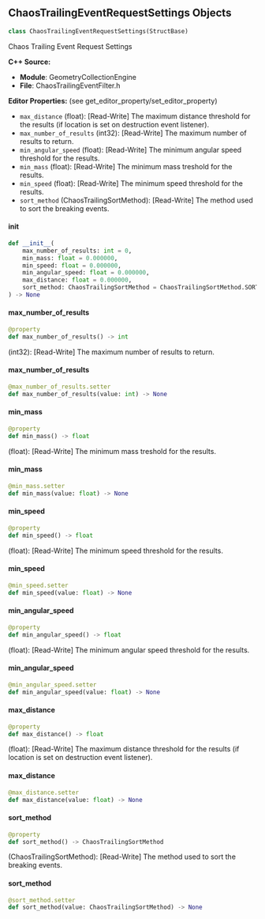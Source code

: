 ## ChaosTrailingEventRequestSettings Objects

```python
class ChaosTrailingEventRequestSettings(StructBase)
```

Chaos Trailing Event Request Settings

**C++ Source:**

- **Module**: GeometryCollectionEngine
- **File**: ChaosTrailingEventFilter.h

**Editor Properties:** (see get_editor_property/set_editor_property)

- ``max_distance`` (float):  [Read-Write] The maximum distance threshold for the results (if location is set on destruction event listener).
- ``max_number_of_results`` (int32):  [Read-Write] The maximum number of results to return.
- ``min_angular_speed`` (float):  [Read-Write] The minimum angular speed threshold for the results.
- ``min_mass`` (float):  [Read-Write] The minimum mass treshold for the results.
- ``min_speed`` (float):  [Read-Write] The minimum speed threshold for the results.
- ``sort_method`` (ChaosTrailingSortMethod):  [Read-Write] The method used to sort the breaking events.

<a id="unreal.ChaosTrailingEventRequestSettings.__init__"></a>

#### __init__

```python
def __init__(
    max_number_of_results: int = 0,
    min_mass: float = 0.000000,
    min_speed: float = 0.000000,
    min_angular_speed: float = 0.000000,
    max_distance: float = 0.000000,
    sort_method: ChaosTrailingSortMethod = ChaosTrailingSortMethod.SORT_NONE
) -> None
```

<a id="unreal.ChaosTrailingEventRequestSettings.max_number_of_results"></a>

#### max_number_of_results

```python
@property
def max_number_of_results() -> int
```

(int32):  [Read-Write] The maximum number of results to return.

<a id="unreal.ChaosTrailingEventRequestSettings.max_number_of_results"></a>

#### max_number_of_results

```python
@max_number_of_results.setter
def max_number_of_results(value: int) -> None
```

<a id="unreal.ChaosTrailingEventRequestSettings.min_mass"></a>

#### min_mass

```python
@property
def min_mass() -> float
```

(float):  [Read-Write] The minimum mass treshold for the results.

<a id="unreal.ChaosTrailingEventRequestSettings.min_mass"></a>

#### min_mass

```python
@min_mass.setter
def min_mass(value: float) -> None
```

<a id="unreal.ChaosTrailingEventRequestSettings.min_speed"></a>

#### min_speed

```python
@property
def min_speed() -> float
```

(float):  [Read-Write] The minimum speed threshold for the results.

<a id="unreal.ChaosTrailingEventRequestSettings.min_speed"></a>

#### min_speed

```python
@min_speed.setter
def min_speed(value: float) -> None
```

<a id="unreal.ChaosTrailingEventRequestSettings.min_angular_speed"></a>

#### min_angular_speed

```python
@property
def min_angular_speed() -> float
```

(float):  [Read-Write] The minimum angular speed threshold for the results.

<a id="unreal.ChaosTrailingEventRequestSettings.min_angular_speed"></a>

#### min_angular_speed

```python
@min_angular_speed.setter
def min_angular_speed(value: float) -> None
```

<a id="unreal.ChaosTrailingEventRequestSettings.max_distance"></a>

#### max_distance

```python
@property
def max_distance() -> float
```

(float):  [Read-Write] The maximum distance threshold for the results (if location is set on destruction event listener).

<a id="unreal.ChaosTrailingEventRequestSettings.max_distance"></a>

#### max_distance

```python
@max_distance.setter
def max_distance(value: float) -> None
```

<a id="unreal.ChaosTrailingEventRequestSettings.sort_method"></a>

#### sort_method

```python
@property
def sort_method() -> ChaosTrailingSortMethod
```

(ChaosTrailingSortMethod):  [Read-Write] The method used to sort the breaking events.

<a id="unreal.ChaosTrailingEventRequestSettings.sort_method"></a>

#### sort_method

```python
@sort_method.setter
def sort_method(value: ChaosTrailingSortMethod) -> None
```

<a id="unreal.GeometryCollectionSource"></a>